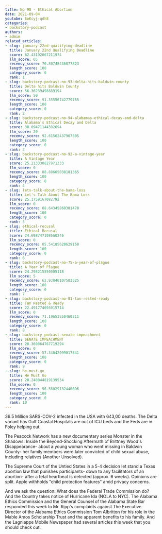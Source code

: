 ```yaml
---
title: No 98 - Ethical Abortion
date: 2021-09-04
youtube: EoKcyj-qdh8
categories:
- backstory-podcast
authors:
- admin
related_articles:
- slug: january-22nd-qualifying-deadline
  title: January 22nd Qualifying Deadline
  score: 62.43192067211974
  llm_score: 65
  recency_score: 70.80748436877823
  length_score: 100
  category_score: 0
  rank: 1
- slug: backstory-podcast-no-93-delta-hits-baldwin-county
  title: Delta hits Baldwin County
  score: 56.36239498889194
  llm_score: 50
  recency_score: 91.35556742779755
  length_score: 100
  category_score: 0
  rank: 2
- slug: backstory-podcast-no-94-alabamas-ethical-decay-and-delta
  title: Alabama's Ethical Decay and Delta
  score: 38.09471144302694
  llm_score: 20
  recency_score: 92.61562437967505
  length_score: 100
  category_score: 0
  rank: 3
- slug: backstory-podcast-no-92-a-vintage-year
  title: A Vintage Year
  score: 25.213330827971333
  llm_score: 0
  recency_score: 88.88665038181365
  length_score: 100
  category_score: 0
  rank: 4
- slug: lets-talk-about-the-bama-loss
  title: Let's Talk About The Bama Loss
  score: 25.1759167082792
  llm_score: 0
  recency_score: 88.64345860381478
  length_score: 100
  category_score: 0
  rank: 5
- slug: ethical-recusal
  title: Ethical Recusal
  score: 24.698747108660246
  llm_score: 0
  recency_score: 85.54185620629158
  length_score: 100
  category_score: 0
  rank: 6
- slug: backstory-podcast-no-75-a-year-of-plague
  title: A Year of Plague
  score: 24.298215550005118
  llm_score: 5
  recency_score: 62.93840107503325
  length_score: 100
  category_score: 0
  rank: 7
- slug: backstory-podcast-no-81-tan-rested-ready
  title: Tan Rested & Ready
  score: 22.491774693015714
  llm_score: 0
  recency_score: 71.19653550460211
  length_score: 100
  category_score: 0
  rank: 8
- slug: backstory-podcast-senate-impeachment
  title: SENATE IMPEACHMENT
  score: 20.360064767719294
  llm_score: 0
  recency_score: 57.34042099017541
  length_score: 100
  category_score: 0
  rank: 9
- slug: he-must-go
  title: He Must Go
  score: 20.240044819139534
  llm_score: 0
  recency_score: 56.56029132440696
  length_score: 100
  category_score: 0
  rank: 10
---
```

39.5 Million SARS-COV-2 infected in the USA with 643,00 deaths. The Delta variant has Gulf Coastal Hospitals are out of ICU beds and the Feds are in Foley helping out.

The Peacock Network has a new documentary series Monster in the Shadows: Inside the Beyond-Shocking Aftermath of Brittney Wood's Disappearance- about a young woman who went missing in Baldwin County- her family members were later convicted of child sexual abuse, including relatives (Another Unsolved).

The Supreme Court of the Untied States in a 5-4 decision let stand a Texas abortion law that punishes participants- down to any facilitators of an abortion- after a fetal heartbeat is detected (approx. 6 weeks). Opinions are split. Apple withholds "child protection features" amid privacy concerns.

And we ask the question: What does the Federal Trade Commission do? And the Country takes notice of Hurricane Ida (NOLA to NYC). The Alabama Ethics Commission and the General Counsel of the Alabama State Bar responded this week to Mr. Ripp's complaints against The Executive Director of the Alabama Ethics Commission Tom Albritton for his role in the Mable Amos Scholarship Trust and the apparent benefits to his family. And the Lagniappe Mobile Newspaper had several articles this week that you should check out.
